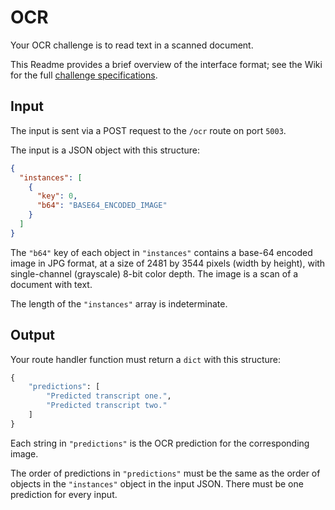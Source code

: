# OCR

Your OCR challenge is to read text in a scanned document.

This Readme provides a brief overview of the interface format; see the Wiki for the full [challenge specifications](https://github.com/til-ai/til-25/wiki/Challenge-specifications).

## Input

The input is sent via a POST request to the `/ocr` route on port `5003`.

The input is a JSON object with this structure:

```JSON
{
  "instances": [
    {
      "key": 0,
      "b64": "BASE64_ENCODED_IMAGE"
    }
  ]
}
```

The `"b64"` key of each object in `"instances"` contains a base-64 encoded image in JPG format, at a size of 2481 by 3544 pixels (width by height), with single-channel (grayscale) 8-bit color depth. The image is a scan of a document with text.

The length of the `"instances"` array is indeterminate.

## Output

Your route handler function must return a `dict` with this structure:

```Python
{
    "predictions": [
        "Predicted transcript one.",
        "Predicted transcript two."
    ]
}
```

Each string in `"predictions"` is the OCR prediction for the corresponding image.

The order of predictions in `"predictions"` must be the same as the order of objects in the `"instances"` object in the input JSON. There must be one prediction for every input.
